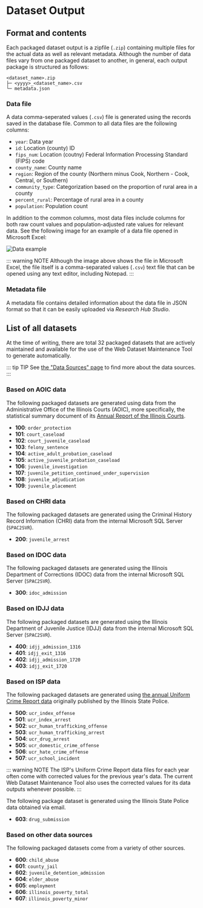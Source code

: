 # Dataset Output

## Format and contents

Each packaged dataset output is a zipfile (`.zip`) containing multiple files for the actual data as well as relevant metadata. Although the number of data files vary from one packaged dataset to another, in general, each output package is structured as follows:

```
<dataset_name>.zip
├─ <yyyy>_<dataset_name>.csv
└─ metadata.json
```

### Data file

A data comma-seperated values (`.csv`) file is generated using the records saved in the database file. Common to all data files are the following columns:

- `year`: Data year
- `id`: Location (county) ID
- `fips_num`: Location (coutny) Federal Information Processing Standard (FIPS) code
- `county_name`: County name
- `region`: Region of the county (Northern minus Cook, Northern - Cook, Central, or Southern)
- `community_type`: Categorization based on the proportion of rural area in a county
- `percent_rural`: Percentage of rural area in a county
- `population`: Population count

In addition to the common columns, most data files include columns for both raw count values and population-adjusted rate values for relevant data. See the following image for an example of a data file opened in Microsoft Excel:

<img :src="$withBase('/assets/img/data.png')" alt="Data example">

::: warning NOTE
Although the image above shows the file in Microsoft Excel, the file itself is a comma-separated values (`.csv`) text file that can be opened using any text editor, including Notepad.
:::

### Metadata file

A metadata file contains detailed information about the data file in JSON format so that it can be easily uploaded via _Research Hub Studio_.

## List of all datasets

At the time of writing, there are total 32 packaged datasets that are actively maintained and available for the use of the Web Dataset Maintenance Tool to generate automatically.

::: tip TIP
See [the "Data Sources" page](sources.md) to find more about the data sources.
:::

### Based on AOIC data

The following packaged datasets are generated using data from the Administrative Office of the Illinois Courts (AOIC), more specifically, the statistical summary document of its [Annual Report of the Illinois Courts](http://www.illinoiscourts.gov/SupremeCourt/AnnReport.asp).

- **100**: `order_protection`
- **101**: `court_caseload`
- **102**: `court_juvenile_caseload`
- **103**: `felony_sentence`
- **104**: `active_adult_probation_caseload`
- **105**: `active_juvenile_probation_caseload`
- **106**: `juvenile_investigation`
- **107**: `juvenile_petition_continued_under_supervision`
- **108**: `juvenile_adjudication`
- **109**: `juvenile_placement`

### Based on CHRI data

The following packaged datasets are generated using the Criminal History Record Information (CHRI) data from the internal Microsoft SQL Server (`SPAC2SVR`).

- **200**: `juvenile_arrest`

### Based on IDOC data

The following packaged datasets are generated using the Illinois Department of Corrections (IDOC) data from the internal Microsoft SQL Server (`SPAC2SVR`).

- **300**: `idoc_admission`

### Based on IDJJ data

The following packaged datasets are generated using the Illinois Department of Juvenile Justice (IDJJ) data from the internal Microsoft SQL Server (`SPAC2SVR`).

- **400**: `idjj_admission_1316`
- **401**: `idjj_exit_1316`
- **402**: `idjj_admission_1720`
- **403**: `idjj_exit_1720`

### Based on ISP data

The following packaged datasets are generated using [the annual Uniform Crime Report data](http://www.isp.state.il.us/crime/ucrhome.cfm) originally published by the Illinois State Police.

- **500**: `ucr_index_offense`
- **501**: `ucr_index_arrest`
- **502**: `ucr_human_trafficking_offense`
- **503**: `ucr_human_trafficking_arrest`
- **504**: `ucr_drug_arrest`
- **505**: `ucr_domestic_crime_offense`
- **506**: `ucr_hate_crime_offense`
- **507**: `ucr_school_incident`

::: warning NOTE
The ISP's Uniform Crime Report data files for each year often come with corrected values for the previous year's data. The current Web Dataset Maintenance Tool also uses the corrected values for its data outputs whenever possible.
:::

The following package dataset is generated using the Illinois State Police data obtained via email.

- **603**: `drug_submission`

### Based on other data sources

The following packaged datasets come from a variety of other sources.

- **600**: `child_abuse`
- **601**: `county_jail`
- **602**: `juvenile_detention_admission`
- **604**: `elder_abuse`
- **605**: `employment`
- **606**: `illinois_poverty_total`
- **607**: `illinois_poverty_minor`
